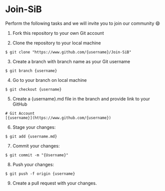 # Join-SiB

Perform the following tasks and we will invite you to join our community :smile:

1. Fork this repository to your own Git account

2. Clone the repository to your local machine

```
$ git clone "https://www.github.com/{username}/Join-SiB"
```

3. Create a branch with branch name as your Git username

```
$ git branch {username}
```

4. Go to your branch on local machine

```
$ git checkout {username}
```

5. Create a {username}.md file in the branch and provide link to your GitHub

```
# Git Account
[{username}](https://www.github.com/{username})
```

6. Stage your changes:

```
$ git add {username.md}
```

7. Commit your changes:

```
$ git commit -m "{Username}"
```

8. Push your changes:

```
$ git push -f origin {username}
```

9. Create a pull request with your changes.


